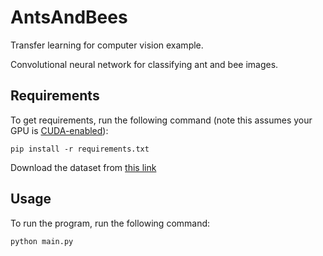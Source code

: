 # AntsAndBees

Transfer learning for computer vision example. 

Convolutional neural network for classifying ant and bee images.

## Requirements

To get requirements, run the following command (note this assumes your GPU is [CUDA-enabled](https://developer.nvidia.com/cuda-gpus)):

`pip install -r requirements.txt`

Download the dataset from [this link](https://download.pytorch.org/tutorial/hymenoptera_data.zip)

## Usage

To run the program, run the following command:

`python main.py`
